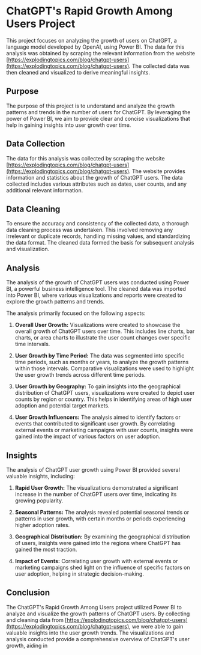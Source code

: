 # ChatGPT's Rapid Growth Among Users Project

This project focuses on analyzing the growth of users on ChatGPT, a language model developed by OpenAI, using Power BI. The data for this analysis was obtained by scraping the relevant information from the website [https://explodingtopics.com/blog/chatgpt-users](https://explodingtopics.com/blog/chatgpt-users). The collected data was then cleaned and visualized to derive meaningful insights.

## Purpose

The purpose of this project is to understand and analyze the growth patterns and trends in the number of users for ChatGPT. By leveraging the power of Power BI, we aim to provide clear and concise visualizations that help in gaining insights into user growth over time.

## Data Collection

The data for this analysis was collected by scraping the website [https://explodingtopics.com/blog/chatgpt-users](https://explodingtopics.com/blog/chatgpt-users). The website provides information and statistics about the growth of ChatGPT users. The data collected includes various attributes such as dates, user counts, and any additional relevant information.

## Data Cleaning

To ensure the accuracy and consistency of the collected data, a thorough data cleaning process was undertaken. This involved removing any irrelevant or duplicate records, handling missing values, and standardizing the data format. The cleaned data formed the basis for subsequent analysis and visualization.

## Analysis

The analysis of the growth of ChatGPT users was conducted using Power BI, a powerful business intelligence tool. The cleaned data was imported into Power BI, where various visualizations and reports were created to explore the growth patterns and trends.

The analysis primarily focused on the following aspects:

1. **Overall User Growth:** Visualizations were created to showcase the overall growth of ChatGPT users over time. This includes line charts, bar charts, or area charts to illustrate the user count changes over specific time intervals.

2. **User Growth by Time Period:** The data was segmented into specific time periods, such as months or years, to analyze the growth patterns within those intervals. Comparative visualizations were used to highlight the user growth trends across different time periods.

3. **User Growth by Geography:** To gain insights into the geographical distribution of ChatGPT users, visualizations were created to depict user counts by region or country. This helps in identifying areas of high user adoption and potential target markets.

4. **User Growth Influencers:** The analysis aimed to identify factors or events that contributed to significant user growth. By correlating external events or marketing campaigns with user counts, insights were gained into the impact of various factors on user adoption.

## Insights

The analysis of ChatGPT user growth using Power BI provided several valuable insights, including:

1. **Rapid User Growth:** The visualizations demonstrated a significant increase in the number of ChatGPT users over time, indicating its growing popularity.

2. **Seasonal Patterns:** The analysis revealed potential seasonal trends or patterns in user growth, with certain months or periods experiencing higher adoption rates.

3. **Geographical Distribution:** By examining the geographical distribution of users, insights were gained into the regions where ChatGPT has gained the most traction.

4. **Impact of Events:** Correlating user growth with external events or marketing campaigns shed light on the influence of specific factors on user adoption, helping in strategic decision-making.

## Conclusion

The ChatGPT's Rapid Growth Among Users project utilized Power BI to analyze and visualize the growth patterns of ChatGPT users. By collecting and cleaning data from [https://explodingtopics.com/blog/chatgpt-users](https://explodingtopics.com/blog/chatgpt-users), we were able to gain valuable insights into the user growth trends. The visualizations and analysis conducted provide a comprehensive overview of ChatGPT's user growth, aiding in
